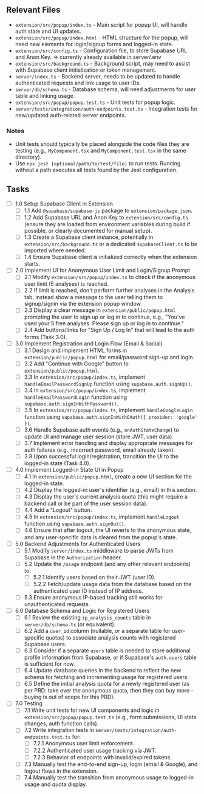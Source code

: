 ## Relevant Files

- `extension/src/popup/index.ts` - Main script for popup UI, will handle auth state and UI updates.
- `extension/src/popup/index.html` - HTML structure for the popup, will need new elements for login/signup forms and logged-in state.
- `extension/src/config.ts` - Configuration file, to store Supabase URL and Anon Key. => currently already available in server/.env
- `extension/src/background.ts` - Background script, may need to assist with Supabase client initialization or token management.
- `server/index.ts` - Backend server, needs to be updated to handle authenticated requests and link usage to user IDs.
- `server/db/schema.ts` - Database schema, will need adjustments for user table and linking usage.
- `extension/src/popup/popup.test.ts` - Unit tests for popup logic.
- `server/tests/integration/auth-endpoints.test.ts` - Integration tests for new/updated auth-related server endpoints.

### Notes

- Unit tests should typically be placed alongside the code files they are testing (e.g., `MyComponent.tsx` and `MyComponent.test.tsx` in the same directory).
- Use `npx jest [optional/path/to/test/file]` to run tests. Running without a path executes all tests found by the Jest configuration.

## Tasks

- [ ] 1.0 Setup Supabase Client in Extension
  - [ ] 1.1 Add `@supabase/supabase-js` package to `extension/package.json`.
  - [ ] 1.2 Add Supabase URL and Anon Key to `extension/src/config.ts` (ensure they are loaded from environment variables during build if possible, or clearly documented for manual setup).
  - [ ] 1.3 Create a Supabase client instance, potentially in `extension/src/background.ts` or a dedicated `supabaseClient.ts` to be imported where needed.
  - [ ] 1.4 Ensure Supabase client is initialized correctly when the extension starts.

- [ ] 2.0 Implement UI for Anonymous User Limit and Login/Signup Prompt
  - [ ] 2.1 Modify `extension/src/popup/index.ts` to check if the anonymous user limit (5 analyses) is reached.
  - [ ] 2.2 If limit is reached, don't perform further analyses in the Analysis tab, instead show a message to the user telling them to signup/signin via the extension popup window.
  - [ ] 2.3 Display a clear message in `extension/public/popup.html` prompting the user to sign up or log in to continue, e.g., "You've used your 5 free analyses. Please sign up or log in to continue."
  - [ ] 2.4 Add buttons/links for "Sign Up / Log In" that will lead to the auth forms (Task 3.0).

- [ ] 3.0 Implement Registration and Login Flow (Email & Social)
  - [ ] 3.1 Design and implement HTML forms in `extension/public/popup.html` for email/password sign-up and login.
  - [ ] 3.2 Add "Continue with Google" button to `extension/public/popup.html`.
  - [ ] 3.3 In `extension/src/popup/index.ts`, implement `handleEmailPasswordSignUp` function using `supabase.auth.signUp()`.
  - [ ] 3.4 In `extension/src/popup/index.ts`, implement `handleEmailPasswordLogin` function using `supabase.auth.signInWithPassword()`.
  - [ ] 3.5 In `extension/src/popup/index.ts`, implement `handleGoogleLogin` function using `supabase.auth.signInWithOAuth({ provider: 'google' })`.
  - [ ] 3.6 Handle Supabase auth events (e.g., `onAuthStateChange`) to update UI and manage user session (store JWT, user data).
  - [ ] 3.7 Implement error handling and display appropriate messages for auth failures (e.g., incorrect password, email already taken).
  - [ ] 3.8 Upon successful login/registration, transition the UI to the logged-in state (Task 4.0).

- [ ] 4.0 Implement Logged-in State UI in Popup
  - [ ] 4.1 In `extension/public/popup.html`, create a new UI section for the logged-in state.
  - [ ] 4.2 Display the logged-in user's identifier (e.g., email) in this section.
  - [ ] 4.3 Display the user's current analysis quota (this might require a backend call or be part of the user session data).
  - [ ] 4.4 Add a "Logout" button.
  - [ ] 4.5 In `extension/src/popup/index.ts`, implement `handleLogout` function using `supabase.auth.signOut()`.
  - [ ] 4.6 Ensure that after logout, the UI reverts to the anonymous state, and any user-specific data is cleared from the popup's state.

- [ ] 5.0 Backend Adjustments for Authenticated Users
  - [ ] 5.1 Modify `server/index.ts` middleware to parse JWTs from Supabase in the `Authorization` header.
  - [ ] 5.2 Update the `/usage` endpoint (and any other relevant endpoints) to:
    - [ ] 5.2.1 Identify users based on their JWT (user ID).
    - [ ] 5.2.2 Fetch/update usage data from the database based on the authenticated user ID instead of IP address.
  - [ ] 5.3 Ensure anonymous IP-based tracking still works for unauthenticated requests.

- [ ] 6.0 Database Schema and Logic for Registered Users
  - [ ] 6.1 Review the existing `ip_analysis_counts` table in `server/db/schema.ts` (or equivalent).
  - [ ] 6.2 Add a `user_id` column (nullable, or a separate table for user-specific quotas) to associate analysis counts with registered Supabase users.
  - [ ] 6.3 Consider if a separate `users` table is needed to store additional profile information from Supabase, or if Supabase's `auth.users` table is sufficient for now.
  - [ ] 6.4 Update database queries in the backend to reflect the new schema for fetching and incrementing usage for registered users.
  - [ ] 6.5 Define the initial analysis quota for a newly registered user (as per PRD: take over the anonymous quota, then they can buy more - buying is out of scope for this PRD).

- [ ] 7.0 Testing
  - [ ] 7.1 Write unit tests for new UI components and logic in `extension/src/popup/popup.test.ts` (e.g., form submissions, UI state changes, auth function calls).
  - [ ] 7.2 Write integration tests in `server/tests/integration/auth-endpoints.test.ts` for:
    - [ ] 7.2.1 Anonymous user limit enforcement.
    - [ ] 7.2.2 Authenticated user usage tracking via JWT.
    - [ ] 7.2.3 Behavior of endpoints with invalid/expired tokens.
  - [ ] 7.3 Manually test the end-to-end sign-up, login (email & Google), and logout flows in the extension.
  - [ ] 7.4 Manually test the transition from anonymous usage to logged-in usage and quota display.

